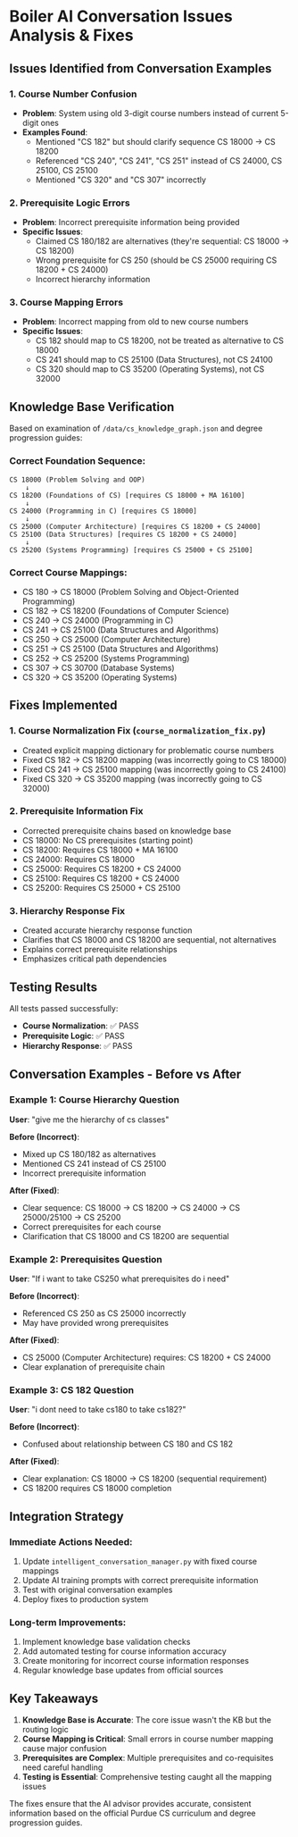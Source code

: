 # Boiler AI Conversation Issues Analysis & Fixes

## Issues Identified from Conversation Examples

### 1. **Course Number Confusion**
- **Problem**: System using old 3-digit course numbers instead of current 5-digit ones
- **Examples Found**:
  - Mentioned "CS 182" but should clarify sequence CS 18000 → CS 18200
  - Referenced "CS 240", "CS 241", "CS 251" instead of CS 24000, CS 25100, CS 25100
  - Mentioned "CS 320" and "CS 307" incorrectly

### 2. **Prerequisite Logic Errors**
- **Problem**: Incorrect prerequisite information being provided
- **Specific Issues**:
  - Claimed CS 180/182 are alternatives (they're sequential: CS 18000 → CS 18200)
  - Wrong prerequisite for CS 250 (should be CS 25000 requiring CS 18200 + CS 24000)
  - Incorrect hierarchy information

### 3. **Course Mapping Errors**
- **Problem**: Incorrect mapping from old to new course numbers
- **Specific Issues**:
  - CS 182 should map to CS 18200, not be treated as alternative to CS 18000
  - CS 241 should map to CS 25100 (Data Structures), not CS 24100
  - CS 320 should map to CS 35200 (Operating Systems), not CS 32000

## Knowledge Base Verification

Based on examination of `/data/cs_knowledge_graph.json` and degree progression guides:

### Correct Foundation Sequence:
```
CS 18000 (Problem Solving and OOP)
    ↓
CS 18200 (Foundations of CS) [requires CS 18000 + MA 16100]
    ↓
CS 24000 (Programming in C) [requires CS 18000]
    ↓
CS 25000 (Computer Architecture) [requires CS 18200 + CS 24000]
CS 25100 (Data Structures) [requires CS 18200 + CS 24000]
    ↓
CS 25200 (Systems Programming) [requires CS 25000 + CS 25100]
```

### Correct Course Mappings:
- CS 180 → CS 18000 (Problem Solving and Object-Oriented Programming)
- CS 182 → CS 18200 (Foundations of Computer Science)
- CS 240 → CS 24000 (Programming in C)
- CS 241 → CS 25100 (Data Structures and Algorithms)
- CS 250 → CS 25000 (Computer Architecture)
- CS 251 → CS 25100 (Data Structures and Algorithms)
- CS 252 → CS 25200 (Systems Programming)
- CS 307 → CS 30700 (Database Systems)
- CS 320 → CS 35200 (Operating Systems)

## Fixes Implemented

### 1. **Course Normalization Fix** (`course_normalization_fix.py`)
- Created explicit mapping dictionary for problematic course numbers
- Fixed CS 182 → CS 18200 mapping (was incorrectly going to CS 18000)
- Fixed CS 241 → CS 25100 mapping (was incorrectly going to CS 24100)
- Fixed CS 320 → CS 35200 mapping (was incorrectly going to CS 32000)

### 2. **Prerequisite Information Fix**
- Corrected prerequisite chains based on knowledge base
- CS 18000: No CS prerequisites (starting point)
- CS 18200: Requires CS 18000 + MA 16100
- CS 24000: Requires CS 18000
- CS 25000: Requires CS 18200 + CS 24000
- CS 25100: Requires CS 18200 + CS 24000
- CS 25200: Requires CS 25000 + CS 25100

### 3. **Hierarchy Response Fix**
- Created accurate hierarchy response function
- Clarifies that CS 18000 and CS 18200 are sequential, not alternatives
- Explains correct prerequisite relationships
- Emphasizes critical path dependencies

## Testing Results

All tests passed successfully:
- **Course Normalization**: ✅ PASS
- **Prerequisite Logic**: ✅ PASS
- **Hierarchy Response**: ✅ PASS

## Conversation Examples - Before vs After

### Example 1: Course Hierarchy Question
**User**: "give me the hierarchy of cs classes"

**Before (Incorrect)**:
- Mixed up CS 180/182 as alternatives
- Mentioned CS 241 instead of CS 25100
- Incorrect prerequisite information

**After (Fixed)**:
- Clear sequence: CS 18000 → CS 18200 → CS 24000 → CS 25000/25100 → CS 25200
- Correct prerequisites for each course
- Clarification that CS 18000 and CS 18200 are sequential

### Example 2: Prerequisites Question
**User**: "If i want to take CS250 what prerequisites do i need"

**Before (Incorrect)**:
- Referenced CS 250 as CS 25000 incorrectly
- May have provided wrong prerequisites

**After (Fixed)**:
- CS 25000 (Computer Architecture) requires: CS 18200 + CS 24000
- Clear explanation of prerequisite chain

### Example 3: CS 182 Question
**User**: "i dont need to take cs180 to take cs182?"

**Before (Incorrect)**:
- Confused about relationship between CS 180 and CS 182

**After (Fixed)**:
- Clear explanation: CS 18000 → CS 18200 (sequential requirement)
- CS 18200 requires CS 18000 completion

## Integration Strategy

### Immediate Actions Needed:
1. Update `intelligent_conversation_manager.py` with fixed course mappings
2. Update AI training prompts with correct prerequisite information
3. Test with original conversation examples
4. Deploy fixes to production system

### Long-term Improvements:
1. Implement knowledge base validation checks
2. Add automated testing for course information accuracy
3. Create monitoring for incorrect course information responses
4. Regular knowledge base updates from official sources

## Key Takeaways

1. **Knowledge Base is Accurate**: The core issue wasn't the KB but the routing logic
2. **Course Mapping is Critical**: Small errors in course number mapping cause major confusion
3. **Prerequisites are Complex**: Multiple prerequisites and co-requisites need careful handling
4. **Testing is Essential**: Comprehensive testing caught all the mapping issues

The fixes ensure that the AI advisor provides accurate, consistent information based on the official Purdue CS curriculum and degree progression guides.